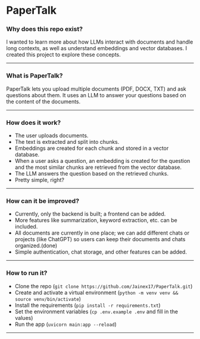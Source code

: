 # PaperTalk

### Why does this repo exist?
I wanted to learn more about how LLMs interact with documents and handle long contexts, as well as understand embeddings and vector databases. I created this project to explore these concepts.

---
### What is PaperTalk?
PaperTalk lets you upload multiple documents (PDF, DOCX, TXT) and ask questions about them. It uses an LLM to answer your questions based on the content of the documents.

---
### How does it work?
- The user uploads documents.
- The text is extracted and split into chunks.
- Embeddings are created for each chunk and stored in a vector database.
- When a user asks a question, an embedding is created for the question and the most similar chunks are retrieved from the vector database.
- The LLM answers the question based on the retrieved chunks.
- Pretty simple, right?

---
### How can it be improved?
- Currently, only the backend is built; a frontend can be added.
- More features like summarization, keyword extraction, etc. can be included.
- All documents are currently in one place; we can add different chats or projects (like ChatGPT) so users can keep their documents and chats organized.(done)
- Simple authentication, chat storage, and other features can be added.

---
### How to run it?
- Clone the repo (`git clone https://github.com/Jainex17/PaperTalk.git`)
- Create and activate a virtual environment (`python -m venv venv && source venv/bin/activate`)
- Install the requirements (`pip install -r requirements.txt`)
- Set the environment variables (`cp .env.example .env` and fill in the values)
- Run the app (`uvicorn main:app --reload`)

---
